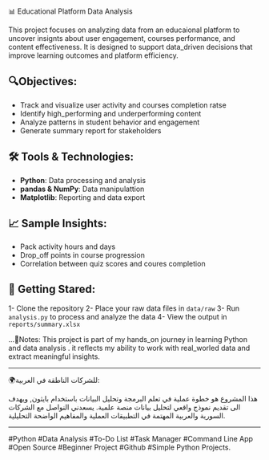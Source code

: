 📊 Educational Platform Data Analysis

This project focuses on analyzing data from an educaional platform to uncover insignts about user engagement, courses performance, and content effectiveness. It is designed to support data_driven decisions that improve learning outcomes and platform efficiency.

## 🔍Objectives:

- Track and visualize user activity and courses completion ratse
- Identify high_performing and underperforming content
- Analyze patterns in student behavior and engagement
- Generate summary report for stakeholders

## 🛠 Tools & Technologies:

- **Python**: Data processing and analysis
- **pandas & NumPy**: Data manipulattion
- **Matplotlib**: Reporting and data export

## 📈 Sample Insights:

- Pack activity hours and days
- Drop_off points in course progression
- Correlation between quiz scores and coures completion

## 🚀 Getting Stared:

1- Clone the repository
2- Place your raw data files in `data/raw`
3- Run `analysis.py` to process and analyze the data
4- View the output in `reports/summary.xlsx`

...📌Notes:
This project is part of my hands_on journey in learning Python and data analysis .
it reflects my ability to work with real_worled data and extract meaningful insights.

---

🌍للشركات الناطقة في العربية:

هذا المشروع هو خطوة عملية في تعلم البرمجة وتحليل البيانات باستخدام بايثون, ويهدف الى تقديم نموذج واقعي لتحليل بيانات منصة علمية.
يسعدني النواصل مع الشركات السورية والعربية المهتمة في التطبيقات العملية والمفاهيم الواضحة التحليلية.

---

#Python #Data Analysis #To-Do List #Task Manager #Command Line App #Open Source #Beginner Project #Github
#Simple Python Projects.

```

```
